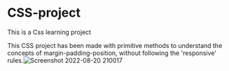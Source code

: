 # CSS-project
This is a Css learning project

This CSS project has been made with primitive methods to understand the concepts of margin-padding-position, without following the 'responsive' rules.![Screenshot 2022-08-20 210017](https://user-images.githubusercontent.com/103388852/185762608-6f54f147-050e-49b1-a904-d4f584f352b7.png)
